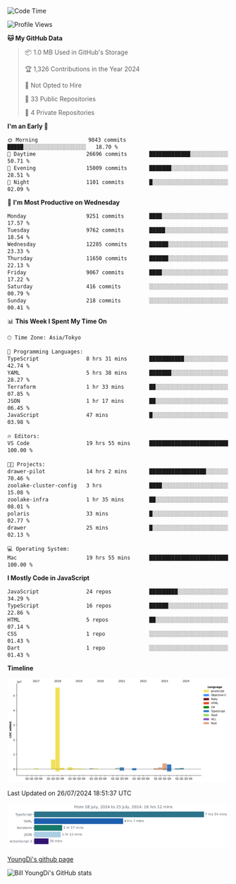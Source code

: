 <!--START_SECTION:waka-->
![Code Time](http://img.shields.io/badge/Code%20Time-819%20hrs%2059%20mins-blue)

![Profile Views](http://img.shields.io/badge/Profile%20Views-0-blue)

**🐱 My GitHub Data** 

> 📦 1.0 MB Used in GitHub's Storage 
 > 
> 🏆 1,326 Contributions in the Year 2024
 > 
> 🚫 Not Opted to Hire
 > 
> 📜 33 Public Repositories 
 > 
> 🔑 4 Private Repositories 
 > 
**I'm an Early 🐤** 

```text
🌞 Morning                9843 commits        █████░░░░░░░░░░░░░░░░░░░░   18.70 % 
🌆 Daytime                26696 commits       █████████████░░░░░░░░░░░░   50.71 % 
🌃 Evening                15009 commits       ███████░░░░░░░░░░░░░░░░░░   28.51 % 
🌙 Night                  1101 commits        █░░░░░░░░░░░░░░░░░░░░░░░░   02.09 % 
```
📅 **I'm Most Productive on Wednesday** 

```text
Monday                   9251 commits        ████░░░░░░░░░░░░░░░░░░░░░   17.57 % 
Tuesday                  9762 commits        █████░░░░░░░░░░░░░░░░░░░░   18.54 % 
Wednesday                12285 commits       ██████░░░░░░░░░░░░░░░░░░░   23.33 % 
Thursday                 11650 commits       ██████░░░░░░░░░░░░░░░░░░░   22.13 % 
Friday                   9067 commits        ████░░░░░░░░░░░░░░░░░░░░░   17.22 % 
Saturday                 416 commits         ░░░░░░░░░░░░░░░░░░░░░░░░░   00.79 % 
Sunday                   218 commits         ░░░░░░░░░░░░░░░░░░░░░░░░░   00.41 % 
```


📊 **This Week I Spent My Time On** 

```text
🕑︎ Time Zone: Asia/Tokyo

💬 Programming Languages: 
TypeScript               8 hrs 31 mins       ███████████░░░░░░░░░░░░░░   42.74 % 
YAML                     5 hrs 38 mins       ███████░░░░░░░░░░░░░░░░░░   28.27 % 
Terraform                1 hr 33 mins        ██░░░░░░░░░░░░░░░░░░░░░░░   07.85 % 
JSON                     1 hr 17 mins        ██░░░░░░░░░░░░░░░░░░░░░░░   06.45 % 
JavaScript               47 mins             █░░░░░░░░░░░░░░░░░░░░░░░░   03.98 % 

🔥 Editors: 
VS Code                  19 hrs 55 mins      █████████████████████████   100.00 % 

🐱‍💻 Projects: 
drawer-pilot             14 hrs 2 mins       ██████████████████░░░░░░░   70.46 % 
zoolake-cluster-config   3 hrs               ████░░░░░░░░░░░░░░░░░░░░░   15.08 % 
zoolake-infra            1 hr 35 mins        ██░░░░░░░░░░░░░░░░░░░░░░░   08.01 % 
polaris                  33 mins             █░░░░░░░░░░░░░░░░░░░░░░░░   02.77 % 
drawer                   25 mins             █░░░░░░░░░░░░░░░░░░░░░░░░   02.13 % 

💻 Operating System: 
Mac                      19 hrs 55 mins      █████████████████████████   100.00 % 
```

**I Mostly Code in JavaScript** 

```text
JavaScript               24 repos            █████████░░░░░░░░░░░░░░░░   34.29 % 
TypeScript               16 repos            ██████░░░░░░░░░░░░░░░░░░░   22.86 % 
HTML                     5 repos             ██░░░░░░░░░░░░░░░░░░░░░░░   07.14 % 
CSS                      1 repo              ░░░░░░░░░░░░░░░░░░░░░░░░░   01.43 % 
Dart                     1 repo              ░░░░░░░░░░░░░░░░░░░░░░░░░   01.43 % 
```



**Timeline**

![Lines of Code chart](https://raw.githubusercontent.com/Youngdi/Youngdi/master/assets/bar_graph.png)


 Last Updated on 26/07/2024 18:51:37 UTC
<!--END_SECTION:waka-->

![wakatime](./images/stat.svg)

[YoungDi's github page](https://youngdi.github.io)

![Bill YoungDi's GitHub stats](https://github-readme-stats.vercel.app/api?username=youngdi&count_private=true&show_icons=true)
